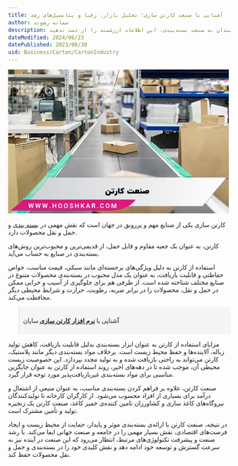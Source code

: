 ```yaml
---
title: آشنایی با صنعت کارتن سازی؛ تحلیل بازار، رقبا و پتانسیل‌های رشد
author: سمانه رشوند
description: صنعت کارتن سازی، ستون فقرات بسته‌بندی در دنیای تجارت امروز است. از انواع کارتن و فرآیندهای تولید گرفته تا تکنولوژی‌های نوین و بازارهای هدف، این راهنما شما را با تمام جنبه‌های این صنعت پویا آشنا می‌کند. بیاموزید چگونه کارتن‌ها تولید می‌شوند، چه کاربردهایی دارند و صنعت کارتن سازی چه نقشی در اقتصاد ایفا می‌کند. برای کارآفرینان، سرمایه‌گذاران و علاقه‌مندان به صنعت بسته‌بندی، این اطلاعات ارزشمند را از دست ندهید
dateModified: 2024/06/23
datePublished: 2023/08/30
uid: Business/Carton/CartonIndustry
---
```


![صنعت کارتن](./Images/CardboardIndustry-01.webp)

کارتن سازی یکی از صنایع مهم و پررونق در جهان است که نقش مهمی در <a href="https://www.hooshkar.com/Software/PrintingAndPackaging" target="_blank">بسته بندی</a> و حمل و نقل محصولات دارد. 

کارتن، به عنوان یک جعبه مقاوم و قابل حمل، از قدیمی‌ترین و محبوب‌ترین روش‌های بسته‌بندی در صنایع به حساب می‌آید.

استفاده از کارتن به دلیل ویژگی‌های برجسته‌ای مانند سبکی، قیمت مناسب، خواص حفاظتی و قابلیت بازیافت، به عنوان یک مدل محبوب در بسته‌بندی محصولات متنوع در صنایع مختلف شناخته شده است. از طرفی هم برای جلوگیری از آسیب و خرابی ممکن در حمل و نقل، محصولات را در برابر ضربه، رطوبت، حرارت و شرایط محیطی دیگر محافظت می‌کند.

<blockquote style="background-color:#f5f5f5; padding:0.5rem">
<p><strong>آشنایی با <a href="https://www.hooshkar.com/Software/PrintingAndPackaging/Package/Carton" target="_blank">نرم افزار کارتن سازی</a> سایان</p></strong></blockquote>

مزایای استفاده از کارتن به عنوان ابزار بسته‌بندی بدلیل قابلیت بازیافت، کاهش تولید زباله، آلاینده‌ها و حفظ محیط زیست است. برخلاف مواد بسته‌بندی دیگر مانند پلاستیک، کارتن می‌تواند به راحتی بازیافت شده و به تولید مجدد بپردازد. این خصوصیت زیست محیطی آن، موجب شده تا در دهه‌های اخیر، روند استفاده از کارتن به عنوان جایگزین مناسبی برای مواد بسته‌بندی غیربازیافت‌پذیر مورد توجه قرار گیرد.

صنعت کارتن، علاوه بر فراهم کردن بسته‌بندی مناسب، به عنوان منبعی از اشتغال و درآمد برای بسیاری از افراد محسوب می‌شود. از کارگران کارخانه تا تولیدکنندگان نیروگاه‌های کاغذ سازی و کشاورزان تامین کننده‌ی خمیر کاغذ، صنعت کارتن یک زنجیره تولید و تأمین مشترک است.

در نتیجه، صنعت کارتن با ارائه‌ی بسته‌بندی موثر و پایدار، حمایت از محیط زیست و ایجاد فرصت‌های اقتصادی، نقش بسیار مهمی را در جامعه و صنعت جهانی ایفا می‌کند. با رشد صنعت و پیشرفت تکنولوژی‌های مرتبط، انتظار می‌رود که این صنعت در آینده نیز به سرعت گسترش و توسعه خود ادامه دهد و نقش کلیدی خود را در بسته‌بندی و حمل و نقل محصولات حفظ کند.